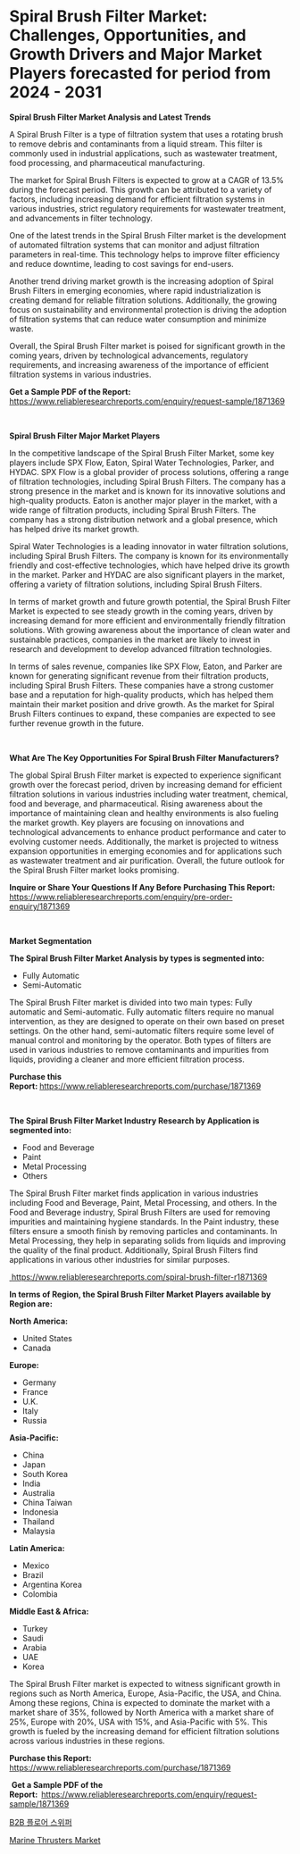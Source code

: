 <p><h1>Spiral Brush Filter Market: Challenges, Opportunities, and Growth Drivers and Major Market Players forecasted for period from 2024 - 2031</h1></p><p><strong>Spiral Brush Filter Market Analysis and Latest Trends</strong></p>
<p><p>A Spiral Brush Filter is a type of filtration system that uses a rotating brush to remove debris and contaminants from a liquid stream. This filter is commonly used in industrial applications, such as wastewater treatment, food processing, and pharmaceutical manufacturing.</p><p>The market for Spiral Brush Filters is expected to grow at a CAGR of 13.5% during the forecast period. This growth can be attributed to a variety of factors, including increasing demand for efficient filtration systems in various industries, strict regulatory requirements for wastewater treatment, and advancements in filter technology.</p><p>One of the latest trends in the Spiral Brush Filter market is the development of automated filtration systems that can monitor and adjust filtration parameters in real-time. This technology helps to improve filter efficiency and reduce downtime, leading to cost savings for end-users.</p><p>Another trend driving market growth is the increasing adoption of Spiral Brush Filters in emerging economies, where rapid industrialization is creating demand for reliable filtration solutions. Additionally, the growing focus on sustainability and environmental protection is driving the adoption of filtration systems that can reduce water consumption and minimize waste.</p><p>Overall, the Spiral Brush Filter market is poised for significant growth in the coming years, driven by technological advancements, regulatory requirements, and increasing awareness of the importance of efficient filtration systems in various industries.</p></p>
<p><strong>Get a Sample PDF of the Report:&nbsp;</strong> <a href="https://www.reliableresearchreports.com/enquiry/request-sample/1871369">https://www.reliableresearchreports.com/enquiry/request-sample/1871369</a></p>
<p>&nbsp;</p>
<p><strong>Spiral Brush Filter Major Market Players</strong></p>
<p><p>In the competitive landscape of the Spiral Brush Filter Market, some key players include SPX Flow, Eaton, Spiral Water Technologies, Parker, and HYDAC. SPX Flow is a global provider of process solutions, offering a range of filtration technologies, including Spiral Brush Filters. The company has a strong presence in the market and is known for its innovative solutions and high-quality products. Eaton is another major player in the market, with a wide range of filtration products, including Spiral Brush Filters. The company has a strong distribution network and a global presence, which has helped drive its market growth.</p><p>Spiral Water Technologies is a leading innovator in water filtration solutions, including Spiral Brush Filters. The company is known for its environmentally friendly and cost-effective technologies, which have helped drive its growth in the market. Parker and HYDAC are also significant players in the market, offering a variety of filtration solutions, including Spiral Brush Filters.</p><p>In terms of market growth and future growth potential, the Spiral Brush Filter Market is expected to see steady growth in the coming years, driven by increasing demand for more efficient and environmentally friendly filtration solutions. With growing awareness about the importance of clean water and sustainable practices, companies in the market are likely to invest in research and development to develop advanced filtration technologies.</p><p>In terms of sales revenue, companies like SPX Flow, Eaton, and Parker are known for generating significant revenue from their filtration products, including Spiral Brush Filters. These companies have a strong customer base and a reputation for high-quality products, which has helped them maintain their market position and drive growth. As the market for Spiral Brush Filters continues to expand, these companies are expected to see further revenue growth in the future.</p></p>
<p>&nbsp;</p>
<p><strong>What Are The Key Opportunities For Spiral Brush Filter Manufacturers?</strong></p>
<p><p>The global Spiral Brush Filter market is expected to experience significant growth over the forecast period, driven by increasing demand for efficient filtration solutions in various industries including water treatment, chemical, food and beverage, and pharmaceutical. Rising awareness about the importance of maintaining clean and healthy environments is also fueling the market growth. Key players are focusing on innovations and technological advancements to enhance product performance and cater to evolving customer needs. Additionally, the market is projected to witness expansion opportunities in emerging economies and for applications such as wastewater treatment and air purification. Overall, the future outlook for the Spiral Brush Filter market looks promising.</p></p>
<p><strong>Inquire or Share Your Questions If Any Before Purchasing This Report:</strong> <a href="https://www.reliableresearchreports.com/enquiry/pre-order-enquiry/1871369">https://www.reliableresearchreports.com/enquiry/pre-order-enquiry/1871369</a></p>
<p>&nbsp;</p>
<p><strong>Market Segmentation</strong></p>
<p><strong>The Spiral Brush Filter Market Analysis by types is segmented into:</strong></p>
<p><ul><li>Fully Automatic</li><li>Semi-Automatic</li></ul></p>
<p><p>The Spiral Brush Filter market is divided into two main types: Fully automatic and Semi-automatic. Fully automatic filters require no manual intervention, as they are designed to operate on their own based on preset settings. On the other hand, semi-automatic filters require some level of manual control and monitoring by the operator. Both types of filters are used in various industries to remove contaminants and impurities from liquids, providing a cleaner and more efficient filtration process.</p></p>
<p><strong>Purchase this Report:&nbsp;</strong><a href="https://www.reliableresearchreports.com/purchase/1871369">https://www.reliableresearchreports.com/purchase/1871369</a></p>
<p>&nbsp;</p>
<p><strong>The Spiral Brush Filter Market Industry Research by Application is segmented into:</strong></p>
<p><ul><li>Food and Beverage</li><li>Paint</li><li>Metal Processing</li><li>Others</li></ul></p>
<p><p>The Spiral Brush Filter market finds application in various industries including Food and Beverage, Paint, Metal Processing, and others. In the Food and Beverage industry, Spiral Brush Filters are used for removing impurities and maintaining hygiene standards. In the Paint industry, these filters ensure a smooth finish by removing particles and contaminants. In Metal Processing, they help in separating solids from liquids and improving the quality of the final product. Additionally, Spiral Brush Filters find applications in various other industries for similar purposes.</p></p>
<p><a href="https://www.reliableresearchreports.com/spiral-brush-filter-r1871369">&nbsp;https://www.reliableresearchreports.com/spiral-brush-filter-r1871369</a></p>
<p><strong>In terms of Region, the Spiral Brush Filter Market Players available by Region are:</strong></p>
<p>
    <p> <strong> North America: </strong>
        <ul>
            <li>United States</li>
            <li>Canada</li>
        </ul>
        </p> 
    <p> <strong> Europe: </strong>
        <ul>
            <li>Germany</li>
            <li>France</li>
            <li>U.K.</li>
            <li>Italy</li>
            <li>Russia</li>
        </ul>
        </p> 
    <p> <strong> Asia-Pacific: </strong>
        <ul>
            <li>China</li>
            <li>Japan</li>
            <li>South Korea</li>
            <li>India</li>
            <li>Australia</li>
            <li>China Taiwan</li>
            <li>Indonesia</li>
            <li>Thailand</li>
            <li>Malaysia</li>
        </ul>
        </p> 
    <p> <strong> Latin America: </strong>
        <ul>
            <li>Mexico</li>
            <li>Brazil</li>
            <li>Argentina Korea</li>
            <li>Colombia</li>
        </ul>
        </p> 
    <p> <strong> Middle East & Africa: </strong>
        <ul>
            <li>Turkey</li>
            <li>Saudi</li>
            <li>Arabia</li>
            <li>UAE</li>
            <li>Korea</li>
        </ul>
    </p>
    </p>
<p><p>The Spiral Brush Filter market is expected to witness significant growth in regions such as North America, Europe, Asia-Pacific, the USA, and China. Among these regions, China is expected to dominate the market with a market share of 35%, followed by North America with a market share of 25%, Europe with 20%, USA with 15%, and Asia-Pacific with 5%. This growth is fueled by the increasing demand for efficient filtration solutions across various industries in these regions.</p></p>
<p><strong>Purchase this Report: </strong><a href="https://www.reliableresearchreports.com/purchase/1871369">https://www.reliableresearchreports.com/purchase/1871369</a></p>
<p>&nbsp;<strong>Get a Sample PDF of the Report:&nbsp;&nbsp;</strong><a href="https://www.reliableresearchreports.com/enquiry/request-sample/1871369">https://www.reliableresearchreports.com/enquiry/request-sample/1871369</a></p>
<p><strong></strong></p>
<p><p><a href="https://github.com/OwenHamiytll568745/Market-Research-Report-List-2/blob/main/9832702173014.md">B2B 플로어 스위퍼</a></p><p><a href="https://github.com/alwa8650/Market-Research-Report-List-1/blob/main/marine-thrusters-market.md">Marine Thrusters Market</a></p></p>